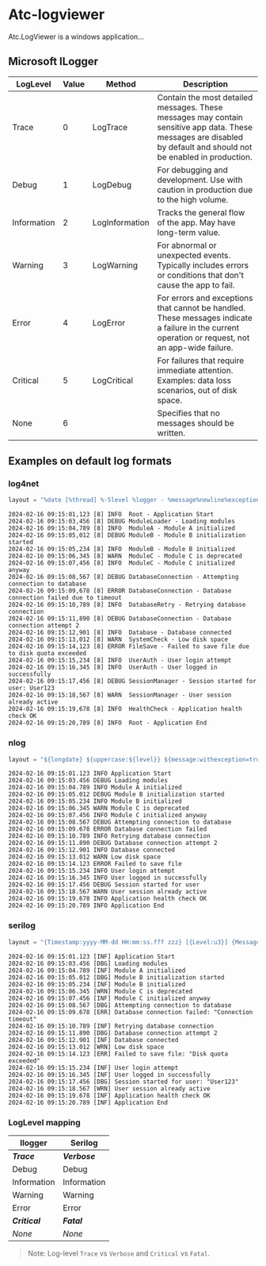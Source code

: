 # Atc-logviewer

Atc.LogViewer is a windows application...

## Microsoft ILogger

| LogLevel    | Value | Method         | Description       |
|-------------|-------|----------------|-------------------|
| Trace       | 0     | LogTrace       | Contain the most detailed messages. These messages may contain sensitive app data. These messages are disabled by default and should not be enabled in production. |
| Debug       | 1     | LogDebug       | For debugging and development. Use with caution in production due to the high volume. |
| Information | 2     | LogInformation | Tracks the general flow of the app. May have long-term value. |
| Warning     | 3     | LogWarning     | For abnormal or unexpected events. Typically includes errors or conditions that don't cause the app to fail. |
| Error       | 4     | LogError       | For errors and exceptions that cannot be handled. These messages indicate a failure in the current operation or request, not an app-wide failure. |
| Critical    | 5     | LogCritical    | For failures that require immediate attention. Examples: data loss scenarios, out of disk space. |
| None        | 6     |                | Specifies that no messages should be written. |

## Examples on default log formats

### log4net

```csharp
layout = "%date [%thread] %-5level %logger - %message%newline%exception"
```

```text
2024-02-16 09:15:01,123 [8] INFO  Root - Application Start
2024-02-16 09:15:03,456 [8] DEBUG ModuleLoader - Loading modules
2024-02-16 09:15:04,789 [8] INFO  ModuleA - Module A initialized
2024-02-16 09:15:05,012 [8] DEBUG ModuleB - Module B initialization started
2024-02-16 09:15:05,234 [8] INFO  ModuleB - Module B initialized
2024-02-16 09:15:06,345 [8] WARN  ModuleC - Module C is deprecated
2024-02-16 09:15:07,456 [8] INFO  ModuleC - Module C initialized anyway
2024-02-16 09:15:08,567 [8] DEBUG DatabaseConnection - Attempting connection to database
2024-02-16 09:15:09,678 [8] ERROR DatabaseConnection - Database connection failed due to timeout
2024-02-16 09:15:10,789 [8] INFO  DatabaseRetry - Retrying database connection
2024-02-16 09:15:11,890 [8] DEBUG DatabaseConnection - Database connection attempt 2
2024-02-16 09:15:12,901 [8] INFO  Database - Database connected
2024-02-16 09:15:13,012 [8] WARN  SystemCheck - Low disk space
2024-02-16 09:15:14,123 [8] ERROR FileSave - Failed to save file due to disk quota exceeded
2024-02-16 09:15:15,234 [8] INFO  UserAuth - User login attempt
2024-02-16 09:15:16,345 [8] INFO  UserAuth - User logged in successfully
2024-02-16 09:15:17,456 [8] DEBUG SessionManager - Session started for user: User123
2024-02-16 09:15:18,567 [8] WARN  SessionManager - User session already active
2024-02-16 09:15:19,678 [8] INFO  HealthCheck - Application health check OK
2024-02-16 09:15:20,789 [8] INFO  Root - Application End
```

### nlog

```csharp
layout = "${longdate} ${uppercase:${level}} ${message:withexception=true}"
```

```text
2024-02-16 09:15:01.123 INFO Application Start
2024-02-16 09:15:03.456 DEBUG Loading modules
2024-02-16 09:15:04.789 INFO Module A initialized
2024-02-16 09:15:05.012 DEBUG Module B initialization started
2024-02-16 09:15:05.234 INFO Module B initialized
2024-02-16 09:15:06.345 WARN Module C is deprecated
2024-02-16 09:15:07.456 INFO Module C initialized anyway
2024-02-16 09:15:08.567 DEBUG Attempting connection to database
2024-02-16 09:15:09.678 ERROR Database connection failed
2024-02-16 09:15:10.789 INFO Retrying database connection
2024-02-16 09:15:11.890 DEBUG Database connection attempt 2
2024-02-16 09:15:12.901 INFO Database connected
2024-02-16 09:15:13.012 WARN Low disk space
2024-02-16 09:15:14.123 ERROR Failed to save file
2024-02-16 09:15:15.234 INFO User login attempt
2024-02-16 09:15:16.345 INFO User logged in successfully
2024-02-16 09:15:17.456 DEBUG Session started for user
2024-02-16 09:15:18.567 WARN User session already active
2024-02-16 09:15:19.678 INFO Application health check OK
2024-02-16 09:15:20.789 INFO Application End
```

### serilog

```csharp
layout = "{Timestamp:yyyy-MM-dd HH:mm:ss.fff zzz} [{Level:u3}] {Message}{NewLine}{Exception}"
```

```text
2024-02-16 09:15:01.123 [INF] Application Start
2024-02-16 09:15:03.456 [DBG] Loading modules
2024-02-16 09:15:04.789 [INF] Module A initialized
2024-02-16 09:15:05.012 [DBG] Module B initialization started
2024-02-16 09:15:05.234 [INF] Module B initialized
2024-02-16 09:15:06.345 [WRN] Module C is deprecated
2024-02-16 09:15:07.456 [INF] Module C initialized anyway
2024-02-16 09:15:08.567 [DBG] Attempting connection to database
2024-02-16 09:15:09.678 [ERR] Database connection failed: "Connection timeout"
2024-02-16 09:15:10.789 [INF] Retrying database connection
2024-02-16 09:15:11.890 [DBG] Database connection attempt 2
2024-02-16 09:15:12.901 [INF] Database connected
2024-02-16 09:15:13.012 [WRN] Low disk space
2024-02-16 09:15:14.123 [ERR] Failed to save file: "Disk quota exceeded"
2024-02-16 09:15:15.234 [INF] User login attempt
2024-02-16 09:15:16.345 [INF] User logged in successfully
2024-02-16 09:15:17.456 [DBG] Session started for user: "User123"
2024-02-16 09:15:18.567 [WRN] User session already active
2024-02-16 09:15:19.678 [INF] Application health check OK
2024-02-16 09:15:20.789 [INF] Application End
```

### LogLevel mapping

| Ilogger        |  Serilog      |
|----------------|---------------|
| ***Trace***    | ***Verbose*** |
| Debug          | Debug         |
| Information    | Information   |
| Warning        | Warning       |
| Error          | Error         |
| ***Critical*** | ***Fatal***   |
| *None*         | *None*        |

> Note: Log-level `Trace` vs `Verbose` and `Critical` vs `Fatal`.
